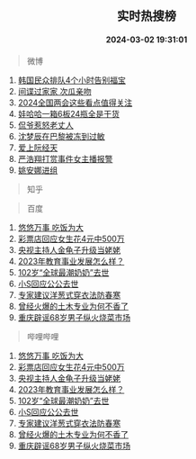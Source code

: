 <div align="center"><h2>实时热搜榜</h2><h4>2024-03-02 19:31:01</h4></div>

> 微博  

1. [韩国民众排队4个小时告别福宝](https://s.weibo.com/weibo?q=%23%E9%9F%A9%E5%9B%BD%E6%B0%91%E4%BC%97%E6%8E%92%E9%98%9F4%E4%B8%AA%E5%B0%8F%E6%97%B6%E5%91%8A%E5%88%AB%E7%A6%8F%E5%AE%9D%23&t=31&band_rank=1&Refer=top)<br />
2. [间谍过家家 次瓜亲吻](https://s.weibo.com/weibo?q=%E9%97%B4%E8%B0%8D%E8%BF%87%E5%AE%B6%E5%AE%B6%20%E6%AC%A1%E7%93%9C%E4%BA%B2%E5%90%BB&t=31&band_rank=2&Refer=top)<br />
3. [2024全国两会这些看点值得关注](https://s.weibo.com/weibo?q=%232024%E5%85%A8%E5%9B%BD%E4%B8%A4%E4%BC%9A%E8%BF%99%E4%BA%9B%E7%9C%8B%E7%82%B9%E5%80%BC%E5%BE%97%E5%85%B3%E6%B3%A8%23&t=31&band_rank=3&Refer=top)<br />
4. [娃哈哈一箱6板24瓶全是干货](https://s.weibo.com/weibo?q=%23%E5%A8%83%E5%93%88%E5%93%88%E4%B8%80%E7%AE%B16%E6%9D%BF24%E7%93%B6%E5%85%A8%E6%98%AF%E5%B9%B2%E8%B4%A7%23&t=31&band_rank=4&Refer=top)<br />
5. [侃爷惹怒老丈人](https://s.weibo.com/weibo?q=%23%E4%BE%83%E7%88%B7%E6%83%B9%E6%80%92%E8%80%81%E4%B8%88%E4%BA%BA%23&t=31&band_rank=5&Refer=top)<br />
6. [沈梦辰在巴黎被冻到过敏](https://s.weibo.com/weibo?q=%23%E6%B2%88%E6%A2%A6%E8%BE%B0%E5%9C%A8%E5%B7%B4%E9%BB%8E%E8%A2%AB%E5%86%BB%E5%88%B0%E8%BF%87%E6%95%8F%23&t=31&band_rank=6&Refer=top)<br />
7. [爱上阮经天](https://s.weibo.com/weibo?q=%E7%88%B1%E4%B8%8A%E9%98%AE%E7%BB%8F%E5%A4%A9&t=31&band_rank=7&Refer=top)<br />
8. [严浩翔打赏事件女主播报警](https://s.weibo.com/weibo?q=%23%E4%B8%A5%E6%B5%A9%E7%BF%94%E6%89%93%E8%B5%8F%E4%BA%8B%E4%BB%B6%E5%A5%B3%E4%B8%BB%E6%92%AD%E6%8A%A5%E8%AD%A6%23&t=31&band_rank=8&Refer=top)<br />
9. [姚安娜进组](https://s.weibo.com/weibo?q=%23%E5%A7%9A%E5%AE%89%E5%A8%9C%E8%BF%9B%E7%BB%84%23&t=31&band_rank=9&Refer=top)<br />

> 知乎  


> 百度  

1. [悠悠万事 吃饭为大](https://www.baidu.com/s?wd=%E6%82%A0%E6%82%A0%E4%B8%87%E4%BA%8B+%E5%90%83%E9%A5%AD%E4%B8%BA%E5%A4%A7&sa=fyb_news&rsv_dl=fyb_news)<br />
2. [彩票店回应女生花4元中500万](https://www.baidu.com/s?wd=%E5%BD%A9%E7%A5%A8%E5%BA%97%E5%9B%9E%E5%BA%94%E5%A5%B3%E7%94%9F%E8%8A%B14%E5%85%83%E4%B8%AD500%E4%B8%87&sa=fyb_news&rsv_dl=fyb_news)<br />
3. [央视主持人金龟子升级当姥姥](https://www.baidu.com/s?wd=%E5%A4%AE%E8%A7%86%E4%B8%BB%E6%8C%81%E4%BA%BA%E9%87%91%E9%BE%9F%E5%AD%90%E5%8D%87%E7%BA%A7%E5%BD%93%E5%A7%A5%E5%A7%A5&sa=fyb_news&rsv_dl=fyb_news)<br />
4. [2023年教育事业发展怎么样？](https://www.baidu.com/s?wd=2023%E5%B9%B4%E6%95%99%E8%82%B2%E4%BA%8B%E4%B8%9A%E5%8F%91%E5%B1%95%E6%80%8E%E4%B9%88%E6%A0%B7%EF%BC%9F&sa=fyb_news&rsv_dl=fyb_news)<br />
5. [102岁“全球最潮奶奶”去世](https://www.baidu.com/s?wd=102%E5%B2%81%E2%80%9C%E5%85%A8%E7%90%83%E6%9C%80%E6%BD%AE%E5%A5%B6%E5%A5%B6%E2%80%9D%E5%8E%BB%E4%B8%96&sa=fyb_news&rsv_dl=fyb_news)<br />
6. [小S回应公公去世](https://www.baidu.com/s?wd=%E5%B0%8FS%E5%9B%9E%E5%BA%94%E5%85%AC%E5%85%AC%E5%8E%BB%E4%B8%96&sa=fyb_news&rsv_dl=fyb_news)<br />
7. [专家建议洋葱式穿衣法防春寒](https://www.baidu.com/s?wd=%E4%B8%93%E5%AE%B6%E5%BB%BA%E8%AE%AE%E6%B4%8B%E8%91%B1%E5%BC%8F%E7%A9%BF%E8%A1%A3%E6%B3%95%E9%98%B2%E6%98%A5%E5%AF%92&sa=fyb_news&rsv_dl=fyb_news)<br />
8. [曾经火爆的土木专业为何不香了](https://www.baidu.com/s?wd=%E6%9B%BE%E7%BB%8F%E7%81%AB%E7%88%86%E7%9A%84%E5%9C%9F%E6%9C%A8%E4%B8%93%E4%B8%9A%E4%B8%BA%E4%BD%95%E4%B8%8D%E9%A6%99%E4%BA%86&sa=fyb_news&rsv_dl=fyb_news)<br />
9. [重庆辟谣68岁男子纵火烧菜市场](https://www.baidu.com/s?wd=%E9%87%8D%E5%BA%86%E8%BE%9F%E8%B0%A368%E5%B2%81%E7%94%B7%E5%AD%90%E7%BA%B5%E7%81%AB%E7%83%A7%E8%8F%9C%E5%B8%82%E5%9C%BA&sa=fyb_news&rsv_dl=fyb_news)<br />

> 哔哩哔哩  

1. [悠悠万事 吃饭为大](https://www.baidu.com/s?wd=%E6%82%A0%E6%82%A0%E4%B8%87%E4%BA%8B+%E5%90%83%E9%A5%AD%E4%B8%BA%E5%A4%A7&sa=fyb_news&rsv_dl=fyb_news)<br />
2. [彩票店回应女生花4元中500万](https://www.baidu.com/s?wd=%E5%BD%A9%E7%A5%A8%E5%BA%97%E5%9B%9E%E5%BA%94%E5%A5%B3%E7%94%9F%E8%8A%B14%E5%85%83%E4%B8%AD500%E4%B8%87&sa=fyb_news&rsv_dl=fyb_news)<br />
3. [央视主持人金龟子升级当姥姥](https://www.baidu.com/s?wd=%E5%A4%AE%E8%A7%86%E4%B8%BB%E6%8C%81%E4%BA%BA%E9%87%91%E9%BE%9F%E5%AD%90%E5%8D%87%E7%BA%A7%E5%BD%93%E5%A7%A5%E5%A7%A5&sa=fyb_news&rsv_dl=fyb_news)<br />
4. [2023年教育事业发展怎么样？](https://www.baidu.com/s?wd=2023%E5%B9%B4%E6%95%99%E8%82%B2%E4%BA%8B%E4%B8%9A%E5%8F%91%E5%B1%95%E6%80%8E%E4%B9%88%E6%A0%B7%EF%BC%9F&sa=fyb_news&rsv_dl=fyb_news)<br />
5. [102岁“全球最潮奶奶”去世](https://www.baidu.com/s?wd=102%E5%B2%81%E2%80%9C%E5%85%A8%E7%90%83%E6%9C%80%E6%BD%AE%E5%A5%B6%E5%A5%B6%E2%80%9D%E5%8E%BB%E4%B8%96&sa=fyb_news&rsv_dl=fyb_news)<br />
6. [小S回应公公去世](https://www.baidu.com/s?wd=%E5%B0%8FS%E5%9B%9E%E5%BA%94%E5%85%AC%E5%85%AC%E5%8E%BB%E4%B8%96&sa=fyb_news&rsv_dl=fyb_news)<br />
7. [专家建议洋葱式穿衣法防春寒](https://www.baidu.com/s?wd=%E4%B8%93%E5%AE%B6%E5%BB%BA%E8%AE%AE%E6%B4%8B%E8%91%B1%E5%BC%8F%E7%A9%BF%E8%A1%A3%E6%B3%95%E9%98%B2%E6%98%A5%E5%AF%92&sa=fyb_news&rsv_dl=fyb_news)<br />
8. [曾经火爆的土木专业为何不香了](https://www.baidu.com/s?wd=%E6%9B%BE%E7%BB%8F%E7%81%AB%E7%88%86%E7%9A%84%E5%9C%9F%E6%9C%A8%E4%B8%93%E4%B8%9A%E4%B8%BA%E4%BD%95%E4%B8%8D%E9%A6%99%E4%BA%86&sa=fyb_news&rsv_dl=fyb_news)<br />
9. [重庆辟谣68岁男子纵火烧菜市场](https://www.baidu.com/s?wd=%E9%87%8D%E5%BA%86%E8%BE%9F%E8%B0%A368%E5%B2%81%E7%94%B7%E5%AD%90%E7%BA%B5%E7%81%AB%E7%83%A7%E8%8F%9C%E5%B8%82%E5%9C%BA&sa=fyb_news&rsv_dl=fyb_news)<br />
